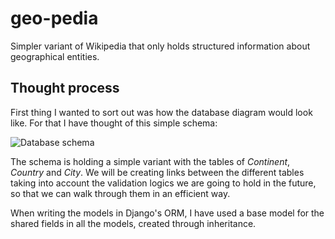 # geo-pedia
Simpler variant of Wikipedia that only holds structured information about geographical entities.

## Thought process
First thing I wanted to sort out was how the database diagram would look like. For that I have thought of this simple schema:

![Database schema](https://user-images.githubusercontent.com/11338179/131920564-de78ea6d-43e8-40ae-bd92-9281167d8c2b.png)

The schema is holding a simple variant with the tables of *Continent*, *Country* and *City*. We will be creating links between the different tables taking into account the validation logics we are going to hold in the future, so that we can walk through them in an efficient way.

When writing the models in Django's ORM, I have used a base model for the shared fields in all the models, created through inheritance.
